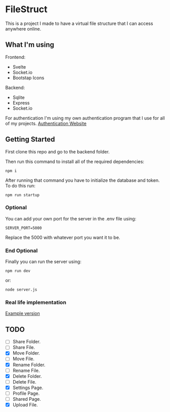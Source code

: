 # FileStruct

This is a project I made to have a virtual file structure that I can access anywhere online.

## What I'm using

Frontend:

- Svelte
- Socket.io
- Bootstap Icons

Backend:

- Sqlite
- Express
- Socket.io

For authentication I'm using my own authentication program that I use for all of my projects.
[Authentication Website](https://auth.gruzservices.com)

## Getting Started

First clone this repo and go to the backend folder.

Then run this command to install all of the required dependencies:

```
npm i
```

After running that command you have to initialize the database and token. To do this run:

```
npm run startup
```

### Optional

You can add your own port for the server in the .env file using:

```
SERVER_PORT=5000
```

Replace the 5000 with whatever port you want it to be.

### End Optional

Finally you can run the server using:

```
npm run dev
```

or:

```
node server.js
```

### Real life implementation

[Example version](https://files.gruzservices.com)

## TODO

- [ ] Share Folder.
- [ ] Share File.
- [x] Move Folder.
- [ ] Move File.
- [x] Rename Folder.
- [ ] Rename File.
- [x] Delete Folder.
- [ ] Delete File.
- [x] Settings Page.
- [ ] Profile Page.
- [ ] Shared Page.
- [x] Upload File.

